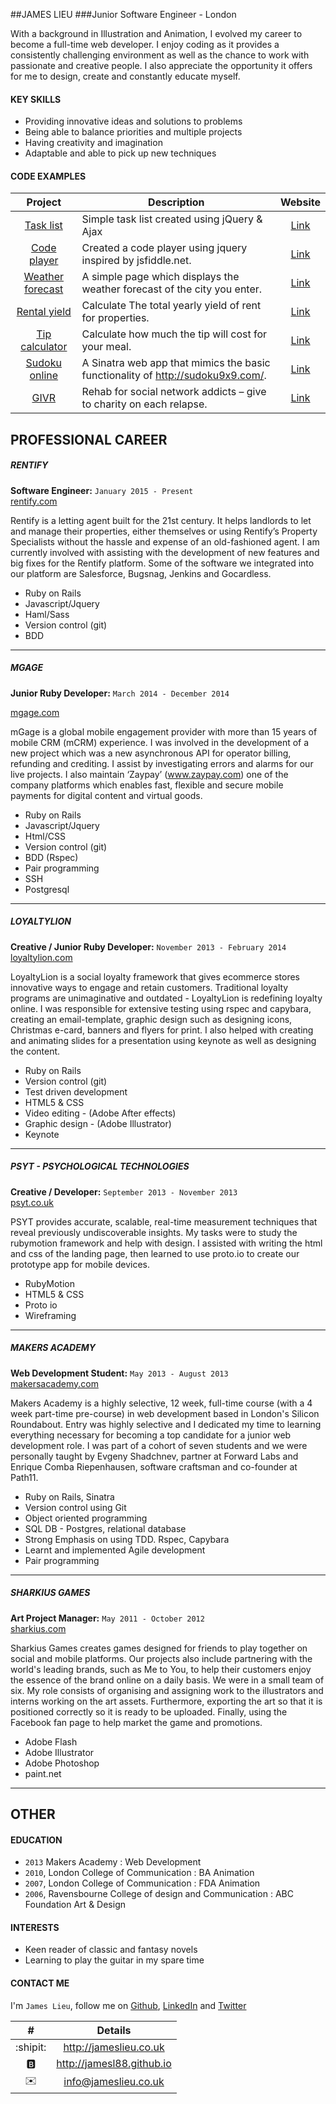 ##JAMES LIEU
###Junior Software Engineer - London

With a background in Illustration and Animation, I evolved my career to become a full-time web developer. I enjoy coding as it provides a consistently challenging environment as well as the chance to work with passionate and creative people. I also appreciate the opportunity it offers for me to design, create and constantly educate myself.

#### KEY SKILLS
- Providing innovative ideas and solutions to problems
- Being able to balance priorities and multiple projects
- Having creativity and imagination
- Adaptable and able to pick up new techniques

#### CODE EXAMPLES

|  Project  | Description |  Website  |
| :-------: | ----------- | :-------: |
[Task list](https://github.com/jamesl88/task_list) | Simple task list created using jQuery & Ajax | [Link](http://task-list-24601.herokuapp.com/)
[Code player](https://github.com/jamesl88/jquery-code-player) | Created a code player using jquery inspired by jsfiddle.net. | [Link](http://jameslieu.co.uk/projects/jquery-code-player/index.html)
[Weather forecast](https://github.com/jamesl88/weather-forecast) | A simple page which displays the weather forecast of the city you enter. | [Link](http://jameslieu.co.uk/projects/weather-forecast/index.php)
[Rental yield](https://github.com/jamesl88/rental_yield_calculator) | Calculate The total yearly yield of rent for properties. | [Link](http://rental-yield-24601.herokuapp.com/)
[Tip calculator](https://github.com/jamesl88/tip_calculator) | Calculate how much the tip will cost for your meal. | [Link](http://jameslieu.co.uk/projects/tip-calculator/index.html)
[Sudoku online](https://github.com/jamesl88/sudoku_online) | A Sinatra web app that mimics the basic functionality of http://sudoku9x9.com/. | [Link](http://sudoku-online-24601.herokuapp.com/)
[GIVR](https://github.com/jamesl88/antisocialnetwork) | Rehab for social network addicts – give to charity on each relapse. | [Link](http://givr.org.uk/)


## PROFESSIONAL CAREER

##### RENTIFY
**Software Engineer:** `January 2015 - Present`<br />
[rentify.com](http://rentify.com)

Rentify is a letting agent built for the 21st century. It helps landlords to let and manage their properties, either themselves or using Rentify’s Property Specialists without the hassle and expense of an old-fashioned agent. I am currently involved with assisting with the development of new features and big fixes for the Rentify platform. Some of the software we integrated into our platform are Salesforce, Bugsnag, Jenkins and Gocardless. 

- Ruby on Rails
- Javascript/Jquery
- Haml/Sass
- Version control (git)
- BDD

****

##### MGAGE

**Junior Ruby Developer:** `March 2014 - December 2014`<br />

[mgage.com](http://mgage.com)

mGage is a global mobile engagement provider with more than 15 years of mobile CRM (mCRM) experience. I was involved in the development of a new project which was a new asynchronous API for operator billing, refunding and crediting. I assist by investigating errors and alarms for our live projects. I also maintain ‘Zaypay’ (www.zaypay.com) one of the company platforms which enables fast, flexible and secure mobile payments for digital content and virtual goods. 

- Ruby on Rails
- Javascript/Jquery
- Html/CSS
- Version control (git)
- BDD (Rspec)
- Pair programming
- SSH
- Postgresql

****

##### LOYALTYLION
**Creative / Junior Ruby Developer:** `November 2013 - February 2014`<br />
[loyaltylion.com](http://loyaltylion.com)

LoyaltyLion is a social loyalty framework that gives ecommerce stores innovative ways to engage and retain customers. Traditional loyalty programs are unimaginative and outdated - LoyaltyLion is redefining loyalty online. I was responsible for extensive testing using rspec and capybara, creating an email-template, graphic design such as designing icons, Christmas e-card, banners and flyers for print. I also helped with creating and animating slides for a presentation using keynote as well as designing the content. 

- Ruby on Rails
- Version control (git)
- Test driven development
- HTML5 & CSS
- Video editing - (Adobe After effects)
- Graphic design - (Adobe Illustrator)
- Keynote

****

##### PSYT - PSYCHOLOGICAL TECHNOLOGIES
**Creative / Developer:** `September 2013 - November 2013`<br />
[psyt.co.uk](http://psyt.co.uk)
  
PSYT provides accurate, scalable, real-time measurement techniques that reveal previously undiscoverable insights. My tasks were to study the rubymotion framework and help with design. I assisted with writing the html and css of the landing page, then learned to use proto.io to create our prototype app for mobile devices.

- RubyMotion
- HTML5 & CSS
- Proto io
- Wireframing

****

##### MAKERS ACADEMY
**Web Development Student:** `May 2013 - August 2013`<br />
[makersacademy.com](http://makersacademy.com)

Makers Academy is a highly selective, 12 week, full-time course (with a 4 week part-time pre-course) in web development based in London's Silicon Roundabout. Entry was highly selective and I dedicated my time to learning everything necessary for becoming a top candidate for a junior web development role. I was part of a cohort of seven students and we were personally taught by Evgeny Shadchnev, partner at Forward Labs and Enrique Comba Riepenhausen, software craftsman and co-founder at Path11.

- Ruby on Rails, Sinatra
- Version control using Git
- Object oriented programming
- SQL DB - Postgres, relational database
- Strong Emphasis on using TDD. Rspec, Capybara
- Learnt and implemented Agile development
- Pair programming

****

##### SHARKIUS GAMES

**Art Project Manager:** `May 2011 - October 2012`<br />
[sharkius.com](http://sharkius.com)

Sharkius Games creates games designed for friends to play together on social and mobile platforms. Our projects also include partnering with the world's leading brands, such as Me to You, to help their customers enjoy the essence of the brand online on a daily basis. We were in a small team of six. My role consists of organising and assigning work to the illustrators and interns working on the art assets. Furthermore, exporting the art so that it is positioned correctly so it is ready to be uploaded. Finally, using the Facebook fan page to help market the game and promotions. 

- Adobe Flash
- Adobe Illustrator
- Adobe Photoshop
- paint.net

****

## OTHER


#### EDUCATION

- `2013` Makers Academy : Web Development
- `2010`, London College of Communication : BA Animation
- `2007`, London College of Communication : FDA Animation
- `2006`, Ravensbourne College of design and Communication : ABC Foundation Art & Design

#### INTERESTS
- Keen reader of classic and fantasy novels
- Learning to play the guitar in my spare time

#### CONTACT ME

I'm `James Lieu`, follow me on [Github](http://github.com/jamesl88), [LinkedIn](http://uk.linkedin.com/in/jameslieu1) and [Twitter](http://twitter.com/J_Lieu)

| #                    | Details                   |
| :------------------: | :-----------------------: |
| :shipit:             | http://jameslieu.co.uk    |
| :b:                  | http://jamesl88.github.io |
| :envelope:           | info@jameslieu.co.uk      |


